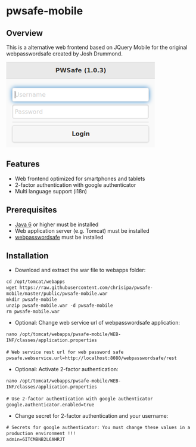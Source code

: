 pwsafe-mobile
=======

Overview
-------------
This is a alternative web frontend based on JQuery Mobile for the original webpasswordsafe created by Josh Drummond.

![Screenshot](https://raw.githubusercontent.com/chrisipa/pwsafe-mobile/master/public/screenshot_login.png)

Features
-------------
* Web frontend optimized for smartphones and tablets
* 2-factor authentication with google authenticator
* Multi language support (i18n) 

Prerequisites
-------------
* [Java 6](http://www.oracle.com/technetwork/java/javase/downloads/index.html) or higher must be installed
* Web application server (e.g. Tomcat) must be installed
* [webpasswordsafe](https://github.com/chrisipa/webpasswordsafe) must be installed

Installation
-------------
* Download and extract the war file to webapps folder:
```
cd /opt/tomcat/webapps
wget https://raw.githubusercontent.com/chrisipa/pwsafe-mobile/master/public/pwsafe-mobile.war
mkdir pwsafe-mobile 
unzip pwsafe-mobile.war -d pwsafe-mobile 
rm pwsafe-mobile.war
```
* Optional: Change web service url of webpasswordsafe application:
```
nano /opt/tomcat/webapps/pwsafe-mobile/WEB-INF/classes/application.properties

# Web service rest url for web password safe
pwsafe.webservice.url=http://localhost:8080/webpasswordsafe/rest
```
* Optional: Activate 2-factor authentication:
```
nano /opt/tomcat/webapps/pwsafe-mobile/WEB-INF/classes/application.properties

# Use 2-factor authentication with google authenticator
google.authenticator.enabled=true
```
* Change secret for 2-factor authentication and your username:
```
# Secrets for google authenticator: You must change these values in a production environment !!!
admin=6ITCMBNB2L6AHRJT
```
